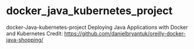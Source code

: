 # docker_java_kubernetes_project
docker-Java-kubernetes-project Deploying Java Applications with Docker and Kubernetes  Credit: https://github.com/danielbryantuk/oreilly-docker-java-shopping/
